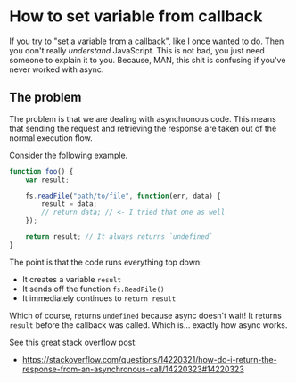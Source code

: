 # How to set variable from callback 

If you try to "set a variable from a callback", like I once wanted to do.
Then you don't really *understand* JavaScript. This is not bad, you just need
someone to explain it to you. Because, MAN, this shit is confusing if you've
never worked with async.

## The problem

The problem is that we are dealing with asynchronous code. This means that
sending the request and retrieving the response are taken out of the normal
execution flow.

Consider the following example. 

```js
function foo() {
    var result;

    fs.readFile("path/to/file", function(err, data) {
        result = data;
        // return data; // <- I tried that one as well
    });

    return result; // It always returns `undefined`
}
```

The point is that the code runs everything top down: 

* It creates a variable `result`
* It sends off the function `fs.ReadFile()`
* It immediately continues to `return result`

Which of course, returns `undefined` because async doesn't wait! It returns
`result` before the callback was called. Which is... exactly how async works.

See this great stack overflow post: 

* https://stackoverflow.com/questions/14220321/how-do-i-return-the-response-from-an-asynchronous-call/14220323#14220323


